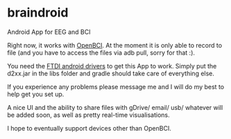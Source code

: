 # braindroid
Android App for EEG and BCI

Right now, it works with [OpenBCI](http://openbci.com/). At the moment it is only able to record to file (and you have to access the files via adb pull, sorry for that :).

You need the [FTDI android drivers](http://www.ftdichip.com/Drivers/D2XX.htm) to get this App to work. Simply put the d2xx.jar in the libs folder and gradle should take care of everything else.

If you experience any problems please message me and I will do my best to help get you set up.

A nice UI and the ability to share files with gDrive/ email/ usb/ whatever will be added soon, as well as pretty real-time visualisations.

I hope to eventually support devices other than OpenBCI.

